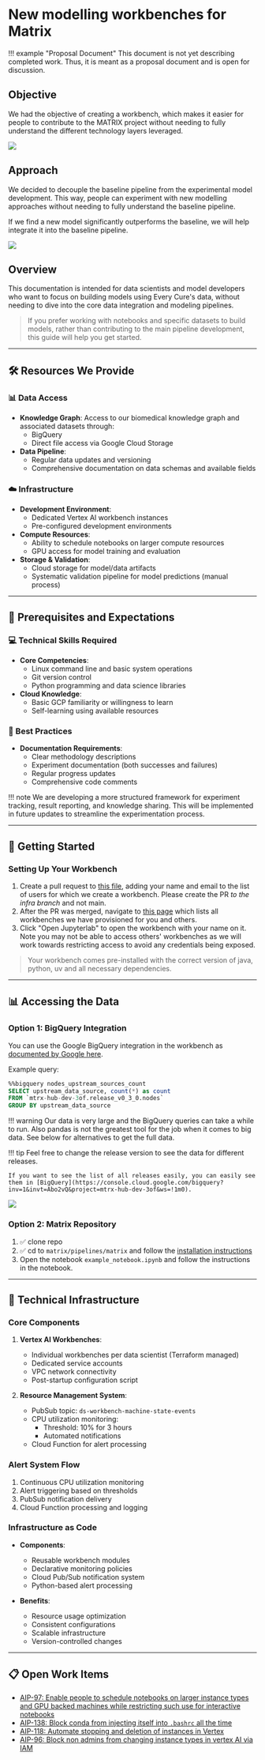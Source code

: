 # New modelling workbenches for Matrix

!!! example "Proposal Document"
    This document is not yet describing completed work. Thus, it is meant as a proposal document and is open for discussion.

   
## Objective

We had the objective of creating a workbench, which makes it easier for people to
contribute to the MATRIX project without needing to fully understand the different
technology layers leveraged.

![](../assets/img/workbench_changes.excalidraw.svg)

## Approach

We decided to decouple the baseline pipeline from the experimental model development. This way, people can experiment with new modelling approaches without needing to fully understand the baseline pipeline.

If we find a new model significantly outperforms the baseline, we will help integrate it into the baseline pipeline.

![](../assets/img/workbench_changes_pipeline_cutout.excalidraw.svg)


## Overview

This documentation is intended for data scientists and model developers who want to focus
on building models using Every Cure's data, without needing to dive into the core data
integration and modeling pipelines.

> If you prefer working with notebooks and specific datasets to build models, rather than
> contributing to the main pipeline development, this guide will help you get started.

---

## 🛠️ Resources We Provide

### 📊 Data Access

- **Knowledge Graph**: Access to our biomedical knowledge graph and associated datasets through:
    - BigQuery 
    - Direct file access via Google Cloud Storage
- **Data Pipeline**: 
    - Regular data updates and versioning
    - Comprehensive documentation on data schemas and available fields

### ☁️ Infrastructure

- **Development Environment**:
    - Dedicated Vertex AI workbench instances
    - Pre-configured development environments
- **Compute Resources**:
    - Ability to schedule notebooks on larger compute resources
    - GPU access for model training and evaluation
- **Storage & Validation**:
    - Cloud storage for model/data artifacts
    - Systematic validation pipeline for model predictions (manual process)

---

## 🎯 Prerequisites and Expectations

### 💻 Technical Skills Required
- **Core Competencies**:
    - Linux command line and basic system operations
    - Git version control
    - Python programming and data science libraries
- **Cloud Knowledge**:
    - Basic GCP familiarity or willingness to learn
    - Self-learning using available resources

### 📝 Best Practices
- **Documentation Requirements**:
    - Clear methodology descriptions
    - Experiment documentation (both successes and failures)
    - Regular progress updates
    - Comprehensive code comments

!!! note
    We are developing a more structured framework for experiment tracking, result reporting, and knowledge sharing. This will be implemented in future updates to streamline the experimentation process.

---

## 🚀 Getting Started

### Setting Up Your Workbench

<!-- TODO check the link after merging -->
1. Create a pull request to [this
   file](https://github.com/everycure-org/matrix/edit/infra/infra/deployments/wg2/workbenches.tf),
   adding your name and email to the list of users for which we create a workbench. Please
   create the PR _to the infra branch_ and not main.
2. After the PR was merged, navigate to [this
   page](https://console.cloud.google.com/vertex-ai/workbench/instances?inv=1&invt=AboxFQ&project=mtrx-wg2-modeling-dev-9yj)
   which lists all workbenches we have provisioned for you and others.
3. Click "Open Jupyterlab" to open the workbench with your name on it. Note you may not
   be able to access others' workbenches as we will work towards restricting access to avoid
   any credentials being exposed.

> Your workbench comes pre-installed with the correct version of java, python, uv and all necessary dependencies.

---

## 📊 Accessing the Data 

### Option 1: BigQuery Integration

You can use the Google BigQuery integration in the workbench as [documented by Google here](https://cloud.google.com/vertex-ai/docs/workbench/instances/bigquery).

Example query:
```sql
%%bigquery nodes_upstream_sources_count
SELECT upstream_data_source, count(*) as count 
FROM `mtrx-hub-dev-3of.release_v0_3_0.nodes` 
GROUP BY upstream_data_source
```

!!! warning
    Our data is very large and the BigQuery queries can take a while to run. Also pandas is not the greatest tool for the job when it comes to big data. See below for alternatives to get the full data.

!!! tip
    Feel free to change the release version to see the data for different releases.
    
    If you want to see the list of all releases easily, you can easily see them in [BigQuery](https://console.cloud.google.com/bigquery?inv=1&invt=Abo2vQ&project=mtrx-hub-dev-3of&ws=!1m0).
    
![](../assets/img/bq_datasets.png)

### Option 2: Matrix Repository

1. :white_check_mark: clone repo
2. :white_check_mark: cd to `matrix/pipelines/matrix` and follow the [installation instructions](../onboarding/local-setup.md)
3. Open the notebook `example_notebook.ipynb` and follow the instructions in the notebook.

---

## 🔧 Technical Infrastructure

### Core Components

1. **Vertex AI Workbenches**: 
   - Individual workbenches per data scientist (Terraform managed)
   - Dedicated service accounts
   - VPC network connectivity
   - Post-startup configuration script

2. **Resource Management System**:
   - PubSub topic: `ds-workbench-machine-state-events`
   - CPU utilization monitoring:
     - Threshold: 10% for 3 hours
     - Automated notifications
   - Cloud Function for alert processing

### Alert System Flow

1. Continuous CPU utilization monitoring
2. Alert triggering based on thresholds
3. PubSub notification delivery
4. Cloud Function processing and logging

### Infrastructure as Code

- **Components**:
  - Reusable workbench modules
  - Declarative monitoring policies
  - Cloud Pub/Sub notification system
  - Python-based alert processing

- **Benefits**:
  - Resource usage optimization
  - Consistent configurations
  - Scalable infrastructure
  - Version-controlled changes

---

## 📋 Open Work Items

- [AIP-97: Enable people to schedule notebooks on larger instance types and GPU backed machines while restricting such use for interactive notebooks](https://linear.app/everycure/issue/AIP-97/enable-people-to-schedule-notebooks-on-larger-instance-types-and-gpu)
- [AIP-138: Block conda from injecting itself into `.bashrc` all the time](https://linear.app/everycure/issue/AIP-138/block-conda-from-injecting-itself-into-bashrc-all-the-time)
- [AIP-118: Automate stopping and deletion of instances in Vertex](https://linear.app/everycure/issue/AIP-118/automate-stopping-and-deletion-of-instances-in-vertex)
- [AIP-96: Block non admins from changing instance types in vertex AI via IAM](https://linear.app/everycure/issue/AIP-96/block-non-admins-from-changing-instance-types-in-vertex-ai-via-iam)
